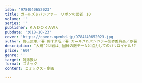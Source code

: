 ```yaml
---
isbn: '9784040652023'
title: ガールズ＆パンツァー　リボンの武者　10
volume: ''
series: ''
publisher: ＫＡＤＯＫＡＷＡ
pubdate: '2018-10-23'
cover: 'https://cover.openbd.jp/9784040652023.jpg'
author: 野上武志／著 鈴木貴昭／著 ガールズ＆パンツァー製作委員会／原著
description: “大鍋”2回戦は、因縁の敵チームと協力してのバルロイヤル!?
price: '600'
genre: ''
target: 雑誌扱い
format: コミック
content: コミックス・劇画

---
```

